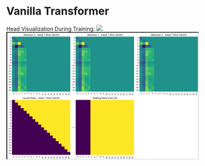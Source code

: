 # Vanilla Transformer

Head Visualization During Training:
![](https://github.com/AhmedZeer/transformer.py/blob/main/static/attention_timelapse.gif?raw=true)
<img src="./static/head_viz.jpg">
